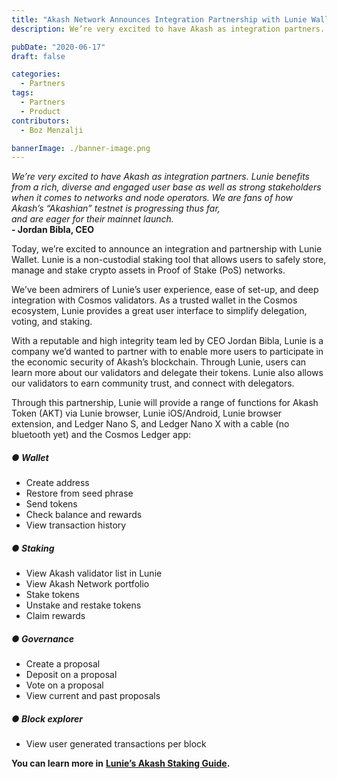 ```yaml
---
title: "Akash Network Announces Integration Partnership with Lunie Wallet"
description: We’re very excited to have Akash as integration partners. Lunie benefits from a rich, diverse and engaged user base as well as strong stakeholders when it comes to networks and node operators.

pubDate: "2020-06-17"
draft: false

categories:
  - Partners
tags:
  - Partners
  - Product
contributors:
  - Boz Menzalji

bannerImage: ./banner-image.png
---
```


_We’re very excited to have Akash as integration partners. Lunie benefits from a rich, diverse and engaged user base as well as strong stakeholders when it comes to networks and node operators. We are fans of how Akash’s “Akashian” testnet is progressing thus far,_  
*and are eager for their mainnet launch.*   
**\- Jordan Bibla, CEO**

Today, we’re excited to announce an integration and partnership with Lunie Wallet. Lunie is a non-custodial staking tool that allows users to safely store, manage and stake crypto assets in Proof of Stake (PoS) networks.

We’ve been admirers of Lunie’s user experience, ease of set-up, and deep integration with Cosmos validators. As a trusted wallet in the Cosmos ecosystem, Lunie provides a great user interface to simplify delegation, voting, and staking.

With a reputable and high integrity team led by CEO Jordan Bibla, Lunie is a company we’d wanted to partner with to enable more users to participate in the economic security of Akash’s blockchain. Through Lunie, users can learn more about our validators and delegate their tokens. Lunie also allows our validators to earn community trust, and connect with delegators.

Through this partnership, Lunie will provide a range of functions for Akash Token (AKT) via Lunie browser, Lunie iOS/Android, Lunie browser extension, and Ledger Nano S, and Ledger Nano X with a cable (no bluetooth yet) and the Cosmos Ledger app:

##### ● Wallet 

- Create address
- Restore from seed phrase
- Send tokens
- Check balance and rewards
- View transaction history

##### ● Staking 

- View Akash validator list in Lunie
- View Akash Network portfolio
- Stake tokens
- Unstake and restake tokens
- Claim rewards

##### ● Governance 

- Create a proposal
- Deposit on a proposal
- Vote on a proposal
- View current and past proposals

##### ● Block explorer 

- View user generated transactions per block

**You can learn more in** [**Lunie’s Akash Staking Guide**](http://help.lunie.io/en/articles/4154821-lunie-staking-guide-akash)**.**
